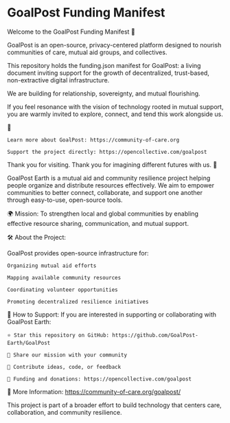 # GoalPost Funding Manifest

Welcome to the GoalPost Funding Manifest 🌱

GoalPost is an open-source, privacy-centered platform designed to nourish communities of care, mutual aid groups, and collectives.

This repository holds the funding.json manifest for GoalPost:
a living document inviting support for the growth of decentralized, trust-based, non-extractive digital infrastructure.

We are building for relationship, sovereignty, and mutual flourishing.

If you feel resonance with the vision of technology rooted in mutual support,
you are warmly invited to explore, connect, and tend this work alongside us.

🌿

    Learn more about GoalPost: https://community-of-care.org

    Support the project directly: https://opencollective.com/goalpost

Thank you for visiting.
Thank you for imagining different futures with us. 🌾

GoalPost Earth is a mutual aid and community resilience project helping people organize and distribute resources effectively.
We aim to empower communities to better connect, collaborate, and support one another through easy-to-use, open-source tools.

🌍 Mission:
To strengthen local and global communities by enabling effective resource sharing, communication, and mutual support.

🛠 About the Project:

GoalPost provides open-source infrastructure for:

    Organizing mutual aid efforts

    Mapping available community resources

    Coordinating volunteer opportunities

    Promoting decentralized resilience initiatives

🤝 How to Support:
If you are interested in supporting or collaborating with GoalPost Earth:

    ⭐ Star this repository on GitHub: https://github.com/GoalPost-Earth/GoalPost

    📣 Share our mission with your community

    🤲 Contribute ideas, code, or feedback

    💸 Funding and donations: https://opencollective.com/goalpost

🔗 More Information: https://community-of-care.org/goalpost/


This project is part of a broader effort to build technology that centers care, collaboration, and community resilience.

